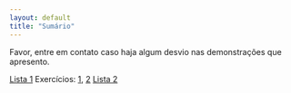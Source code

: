 ```yaml
---
layout: default
title: "Sumário"
---
```

Favor, entre em contato caso haja algum desvio nas demonstrações que apresento.

[Lista 1](list1/)
Exercícios: <a href="#l1ex1">1</a>, <a href="#l1ex2">2</a> 
[Lista 2](list1/)
